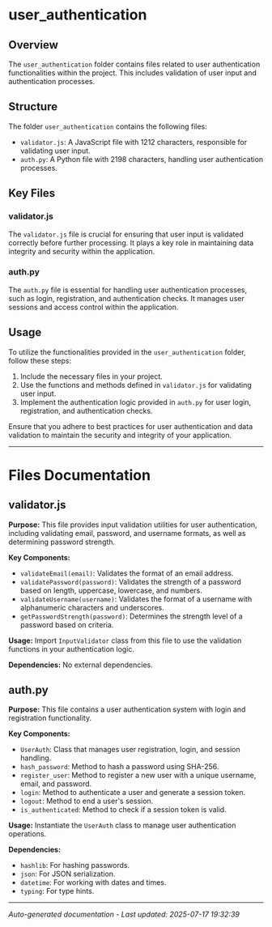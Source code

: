 # user_authentication

## Overview
The `user_authentication` folder contains files related to user authentication functionalities within the project. This includes validation of user input and authentication processes.

## Structure
The folder `user_authentication` contains the following files:
- `validator.js`: A JavaScript file with 1212 characters, responsible for validating user input.
- `auth.py`: A Python file with 2198 characters, handling user authentication processes.

## Key Files
### validator.js
The `validator.js` file is crucial for ensuring that user input is validated correctly before further processing. It plays a key role in maintaining data integrity and security within the application.

### auth.py
The `auth.py` file is essential for handling user authentication processes, such as login, registration, and authentication checks. It manages user sessions and access control within the application.

## Usage
To utilize the functionalities provided in the `user_authentication` folder, follow these steps:
1. Include the necessary files in your project.
2. Use the functions and methods defined in `validator.js` for validating user input.
3. Implement the authentication logic provided in `auth.py` for user login, registration, and authentication checks.

Ensure that you adhere to best practices for user authentication and data validation to maintain the security and integrity of your application.

---

# Files Documentation

## validator.js

**Purpose:** This file provides input validation utilities for user authentication, including validating email, password, and username formats, as well as determining password strength.

**Key Components:**
- `validateEmail(email)`: Validates the format of an email address.
- `validatePassword(password)`: Validates the strength of a password based on length, uppercase, lowercase, and numbers.
- `validateUsername(username)`: Validates the format of a username with alphanumeric characters and underscores.
- `getPasswordStrength(password)`: Determines the strength level of a password based on criteria.

**Usage:** Import `InputValidator` class from this file to use the validation functions in your authentication logic.

**Dependencies:** No external dependencies.

## auth.py

**Purpose:** This file contains a user authentication system with login and registration functionality.

**Key Components:**
- `UserAuth`: Class that manages user registration, login, and session handling.
- `hash_password`: Method to hash a password using SHA-256.
- `register_user`: Method to register a new user with a unique username, email, and password.
- `login`: Method to authenticate a user and generate a session token.
- `logout`: Method to end a user's session.
- `is_authenticated`: Method to check if a session token is valid.

**Usage:** Instantiate the `UserAuth` class to manage user authentication operations.

**Dependencies:**
- `hashlib`: For hashing passwords.
- `json`: For JSON serialization.
- `datetime`: For working with dates and times.
- `typing`: For type hints.

---
*Auto-generated documentation - Last updated: 2025-07-17 19:32:39*
